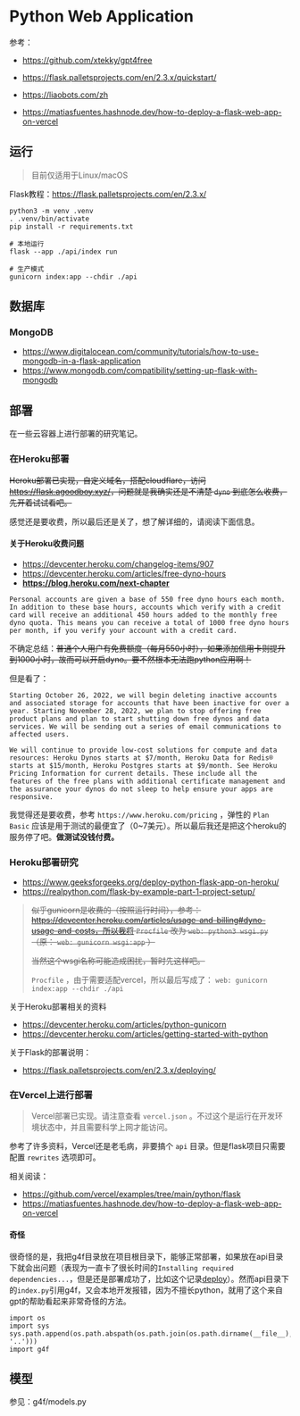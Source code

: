 # Python Web Application

参考：

* https://github.com/xtekky/gpt4free
* https://flask.palletsprojects.com/en/2.3.x/quickstart/
* https://liaobots.com/zh

* https://matiasfuentes.hashnode.dev/how-to-deploy-a-flask-web-app-on-vercel

## 运行

> 目前仅适用于Linux/macOS

Flask教程：https://flask.palletsprojects.com/en/2.3.x/

```
python3 -m venv .venv
. .venv/bin/activate
pip install -r requirements.txt

# 本地运行
flask --app ./api/index run

# 生产模式
gunicorn index:app --chdir ./api
```

## 数据库

### MongoDB

* https://www.digitalocean.com/community/tutorials/how-to-use-mongodb-in-a-flask-application
* https://www.mongodb.com/compatibility/setting-up-flask-with-mongodb

## 部署

在一些云容器上进行部署的研究笔记。

### 在Heroku部署

~~Heroku部署已实现，自定义域名，搭配cloudflare，访问<https://flask.agoodboy.xyz/>，问题就是我确实还是不清楚 `dyno` 到底怎么收费，先开着试试看吧。~~

感觉还是要收费，所以最后还是关了，想了解详细的，请阅读下面信息。

#### 关于Heroku收费问题

* https://devcenter.heroku.com/changelog-items/907
* https://devcenter.heroku.com/articles/free-dyno-hours
* **https://blog.heroku.com/next-chapter**

```
Personal accounts are given a base of 550 free dyno hours each month. In addition to these base hours, accounts which verify with a credit card will receive an additional 450 hours added to the monthly free dyno quota. This means you can receive a total of 1000 free dyno hours per month, if you verify your account with a credit card.
```

不确定总结：~~普通个人用户有免费额度（每月550小时），如果添加信用卡则提升到1000小时，故而可以开启dyno。要不然根本无法跑python应用啊！~~

但是看了：

```
Starting October 26, 2022, we will begin deleting inactive accounts and associated storage for accounts that have been inactive for over a year. Starting November 28, 2022, we plan to stop offering free product plans and plan to start shutting down free dynos and data services. We will be sending out a series of email communications to affected users.

We will continue to provide low-cost solutions for compute and data resources: Heroku Dynos starts at $7/month, Heroku Data for Redis® starts at $15/month, Heroku Postgres starts at $9/month. See Heroku Pricing Information for current details. These include all the features of the free plans with additional certificate management and the assurance your dynos do not sleep to help ensure your apps are responsive.
```

我觉得还是要收费，参考 `https://www.heroku.com/pricing` ，弹性的 `Plan Basic` 应该是用于测试的最便宜了（0~7美元）。所以最后我还是把这个heroku的服务停了吧。**做测试没钱付费。**

### Heroku部署研究

* https://www.geeksforgeeks.org/deploy-python-flask-app-on-heroku/
* https://realpython.com/flask-by-example-part-1-project-setup/

> ~~似乎gunicorn是收费的（按照运行时间），参考：https://devcenter.heroku.com/articles/usage-and-billing#dyno-usage-and-costs，所以我将 `Procfile` 改为 `web: python3 wsgi.py` （原： `web: gunicorn wsgi:app` ）~~
>
> ~~当然这个wsgi名称可能造成困扰，暂时先这样吧。~~
>
> `Procfile` ，由于需要适配vercel，所以最后写成了： `web: gunicorn index:app --chdir ./api`

关于Heroku部署相关的资料

* https://devcenter.heroku.com/articles/python-gunicorn
* https://devcenter.heroku.com/articles/getting-started-with-python

关于Flask的部署说明：

* https://flask.palletsprojects.com/en/2.3.x/deploying/

### 在Vercel上进行部署

> Vercel部署已实现。请注意查看 `vercel.json` 。不过这个是运行在开发环境状态中，并且需要科学上网才能访问。

参考了许多资料，Vercel还是老毛病，非要搞个 `api` 目录。但是flask项目只需要配置 `rewrites` 选项即可。

相关阅读：

* https://github.com/vercel/examples/tree/main/python/flask
* https://matiasfuentes.hashnode.dev/how-to-deploy-a-flask-web-app-on-vercel

#### 奇怪

很奇怪的是，我把g4f目录放在项目根目录下，能够正常部署，如果放在api目录下就会出问题（表现为一直卡了很长时间的`Installing required dependencies...`，但是还是部署成功了，比如这个记录[deploy](https://vercel.com/whidy/flask-web-app/68vRbmxVAo9yTcdVoy3hGSyWrSUN)）。然而api目录下的`index.py`引用g4f，又会本地开发报错，因为不擅长python，就用了这个来自gpt的帮助看起来非常奇怪的方法。

```
import os
import sys
sys.path.append(os.path.abspath(os.path.join(os.path.dirname(__file__), '..')))
import g4f
```

## 模型

参见：g4f/models.py
